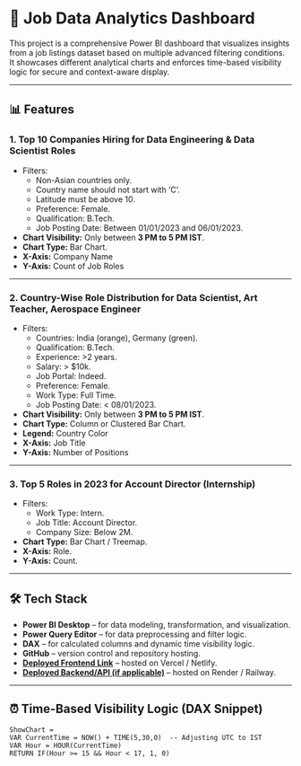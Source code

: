 # 🚀 Job Data Analytics Dashboard

This project is a comprehensive Power BI dashboard that visualizes insights from a job listings dataset based on multiple advanced filtering conditions. It showcases different analytical charts and enforces time-based visibility logic for secure and context-aware display.

---

## 📊 Features

### 1. **Top 10 Companies Hiring for Data Engineering & Data Scientist Roles**
- Filters:
  - Non-Asian countries only.
  - Country name should not start with ‘C’.
  - Latitude must be above 10.
  - Preference: Female.
  - Qualification: B.Tech.
  - Job Posting Date: Between 01/01/2023 and 06/01/2023.
- **Chart Visibility:** Only between **3 PM to 5 PM IST**.
- **Chart Type:** Bar Chart.
- **X-Axis:** Company Name  
- **Y-Axis:** Count of Job Roles  

---

### 2. **Country-Wise Role Distribution for Data Scientist, Art Teacher, Aerospace Engineer**
- Filters:
  - Countries: India (orange), Germany (green).
  - Qualification: B.Tech.
  - Experience: >2 years.
  - Salary: > $10k.
  - Job Portal: Indeed.
  - Preference: Female.
  - Work Type: Full Time.
  - Job Posting Date: < 08/01/2023.
- **Chart Visibility:** Only between **3 PM to 5 PM IST**.
- **Chart Type:** Column or Clustered Bar Chart.  
- **Legend:** Country Color  
- **X-Axis:** Job Title  
- **Y-Axis:** Number of Positions  

---

### 3. **Top 5 Roles in 2023 for Account Director (Internship)**
- Filters:
  - Work Type: Intern.
  - Job Title: Account Director.
  - Company Size: Below 2M.
- **Chart Type:** Bar Chart / Treemap.
- **X-Axis:** Role.
- **Y-Axis:** Count.

---

## 🛠️ Tech Stack

- **Power BI Desktop** – for data modeling, transformation, and visualization.
- **Power Query Editor** – for data preprocessing and filter logic.
- **DAX** – for calculated columns and dynamic time visibility logic.
- **GitHub** – version control and repository hosting.
- **[Deployed Frontend Link](#)** – hosted on Vercel / Netlify.
- **[Deployed Backend/API (if applicable)](#)** – hosted on Render / Railway.

---

## ⏰ Time-Based Visibility Logic (DAX Snippet)

```DAX
ShowChart = 
VAR CurrentTime = NOW() + TIME(5,30,0)  -- Adjusting UTC to IST
VAR Hour = HOUR(CurrentTime)
RETURN IF(Hour >= 15 && Hour < 17, 1, 0)
